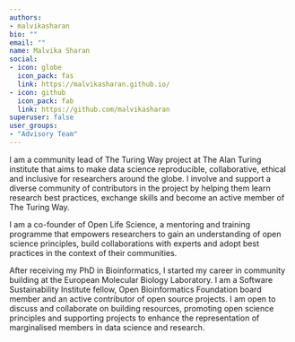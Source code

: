 ```yaml
---
authors:
- malvikasharan
bio: ""
email: ""
name: Malvika Sharan
social:
- icon: globe
  icon_pack: fas
  link: https://malvikasharan.github.io/
- icon: github
  icon_pack: fab
  link: https://github.com/malvikasharan
superuser: false
user_groups:
- "Advisory Team"
---
```


I am a community lead of The Turing Way project at The Alan Turing institute that aims to make data science reproducible, collaborative, ethical and inclusive for researchers around the globe. I involve and support a diverse community of contributors in the project by helping them learn research best practices, exchange skills and become an active member of The Turing Way.

I am a co-founder of Open Life Science, a mentoring and training programme that empowers researchers to gain an understanding of open science principles, build collaborations with experts and adopt best practices in the context of their communities.

After receiving my PhD in Bioinformatics, I started my career in community building at the European Molecular Biology Laboratory. I am a Software Sustainability Institute fellow, Open Bioinformatics Foundation board member and an active contributor of open source projects. I am open to discuss and collaborate on building resources, promoting open science principles and supporting projects to enhance the representation of marginalised members in data science and research.